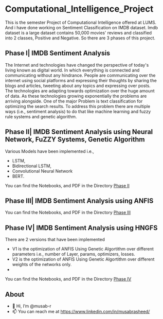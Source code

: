 # Computational_Intelligence_Project

This is the semester Project of Computational Intelligence offered at LUMS. And i have done working on Sentiment Classification on IMDB dataset. Imdb dataset is a large dataset contains 50,000 movies' reviews and classified into 2 classes, Positive and Negative. So there are 3 phases of this project.

## Phase I| IMDB Sentiment Analysis

The Internet and technologies have changed the perspective of today's living known as digital world. In which everything is connected and communicating without any hindrance. People are communicating over the internet using social platforms and expressing their thoughts by sharing the blogs and articles, tweeting about any topics and expressing over posts. The technologies are adapting towards optimization over the huge amount of data. As these technologies growing exponentially the problems are arriving alongside. One of the major Problem is text classification for optimizing the search results. To address this problem there are multiple ways (i.e., sentiment analysis) to do that like machine learning and fuzzy rule systems and genetic algorithm. 

## Phase II| IMDB Sentiment Analysis using Neural Network, FuZZY Systems, Genetic Algorithm
Various Models have been implemented i.e., 
* LSTM, 
* Bidirectional LSTM, 
* Convolutional Neural Network 
* BERT. 

You can find the Notebooks, and PDF in the Directory [Phase II](https://github.com/musab-r/Computational_Intelligence_Project/tree/main/Phase%202%20NN%2C%20FS%2C%20GA)

## Phase III| IMDB Sentiment Analysis using ANFIS

You can find the Notebooks, and PDF in the Directory [Phase III](https://github.com/musab-r/Computational_Intelligence_Project/tree/main/Phase%203%20ANFIS)

## Phase IV| IMDB Sentiment Analysis using HNGFS 
There are 2 versions that have been implemented
* V1 is the optimization of ANFIS Using Genetic Algortithm over different parameters i.e., number of Layer, params, optimizers, losses.
* V2 is the optimization of ANFIS Using Genetic Algortithm over different weights of the networks only.
* 
You can find the Notebooks, and PDF in the Directory [Phase IV](https://github.com/musab-r/Computational_Intelligence_Project/tree/main/Phase%204%20HNGFS)


## About
- 👋 Hi, I’m @musab-r
- 📫 You can reach me at https://www.linkedin.com/in/musabrasheed/ 
